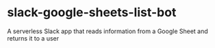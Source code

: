 # slack-google-sheets-list-bot
A serverless Slack app that reads information from a Google Sheet and returns it to a user
